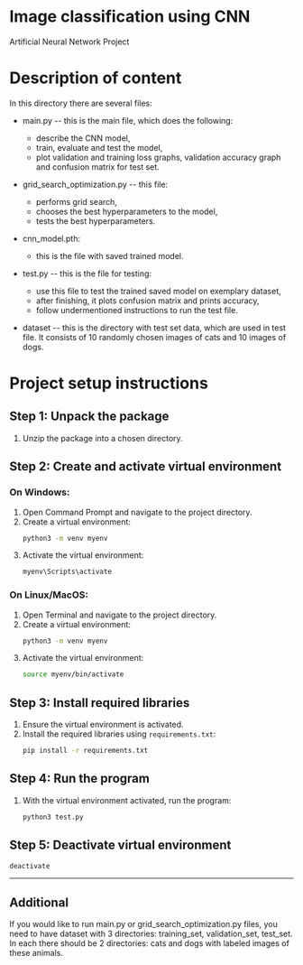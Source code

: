 # Image classification using CNN
Artificial Neural Network Project


# Description of content

In this directory there are several files:

* main.py  -- this is the main file, which does the following:
    + describe the CNN model,
    + train, evaluate and test the model,
    + plot validation and training loss graphs, validation accuracy graph and confusion matrix for test set.

* grid_search_optimization.py -- this file:
    + performs grid search,
    + chooses the best hyperparameters to the model,
    + tests the best hyperparameters.

* cnn_model.pth:
    + this is the file with saved trained model.

* test.py -- this is the file for testing:
    + use this file to test the trained saved model on exemplary dataset,
    + after finishing, it plots confusion matrix and prints accuracy,
    + follow undermentioned instructions to run the test file.

* dataset -- this is the directory with test set data, which are used in test file. It consists of 10 randomly chosen images of cats and 10 images of dogs. 

# Project setup instructions

## Step 1: Unpack the package

1. Unzip the package into a chosen directory.

## Step 2: Create and activate virtual environment

### On Windows:

1. Open Command Prompt and navigate to the project directory.
2. Create a virtual environment:
    ```bash
    python3 -m venv myenv
    ```
3. Activate the virtual environment:
    ```bash
    myenv\Scripts\activate
    ```

### On Linux/MacOS:

1. Open Terminal and navigate to the project directory.
2. Create a virtual environment:
    ```bash
    python3 -m venv myenv
    ```
3. Activate the virtual environment:
    ```bash
    source myenv/bin/activate
    ```

## Step 3: Install required libraries

1. Ensure the virtual environment is activated.
2. Install the required libraries using `requirements.txt`:
    ```bash
    pip install -r requirements.txt
    ```

## Step 4: Run the program

1. With the virtual environment activated, run the program:
    ```bash
    python3 test.py
    ```

## Step 5: Deactivate virtual environment
```bash
deactivate
```
---


## Additional
If you would like to run main.py or grid_search_optimization.py files, you need to have dataset with 3 directories: training_set, validation_set, test_set. In each there should be 2 directories: cats and dogs with labeled images of these animals.